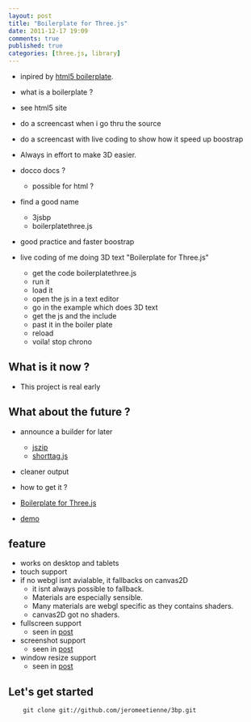 ```yaml
---
layout: post
title: "Boilerplate for Three.js"
date: 2011-12-17 19:09
comments: true
published: true
categories: [three.js, library]
---
```


* inpired by [html5 boilerplate](http://html5boilerplate.com/).


* what is a boilerplate ?
* see html5 site

* do a screencast when i go thru the source
* do a screencast with live coding to show how it speed up boostrap
* Always in effort to make 3D easier.
* docco docs ?
  * possible for html ?
* find a good name
  * 3jsbp
  * boilerplatethree.js
* good practice and faster boostrap


* live coding of me doing 3D text "Boilerplate for Three.js"
  * get the code boilerplatethree.js
  * run it
  * load it
  * open the js in a text editor
  * go in the example which does 3D text
  * get the js and the include
  * past it in the boiler plate
  * reload
  * voila! stop chrono

## What is it now ?

* This project is real early

## What about the future ?
* announce a builder for later
  * [jszip](http://jszip.stuartk.co.uk/)
  * [shorttag.js](https://github.com/jeromeetienne/shorttag.js)
* cleaner output

* how to get it ?
	
* [Boilerplate for Three.js](https://github.com/jeromeetienne/3bp)
* [demo](http://jeromeetienne.github.com/3bp)

## feature

* works on desktop and tablets
* touch support
* if no webgl isnt avialable, it fallbacks on canvas2D
  * it isnt always possible to fallback.
  * Materials are especially sensible.
  * Many materials are webgl specific as they contains shaders.
  * canvas2D got no shaders.
* fullscreen support
  * seen in [post](/blog/2011/11/17/lets-make-a-3d-game-make-it-fullscreen/)
* screenshot support
  * seen in [post](/blog/2011/09/03/screenshot-in-javascript/)
* window resize support
  * seen in [post](/blog/2011/08/30/window-resize-for-your-demos/)

## Let's get started

```
	git clone git://github.com/jeromeetienne/3bp.git
```
